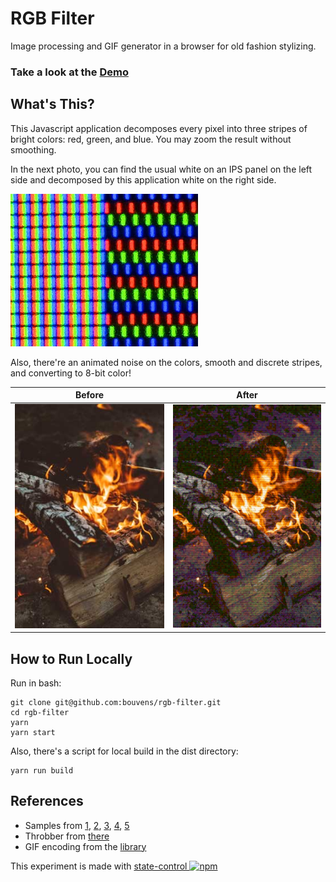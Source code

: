 # RGB Filter

Image processing and GIF generator in a browser for old fashion stylizing.

### Take a look at the [Demo](https://bouvens.github.io/rgb-filter/)

[npm-badge]: https://img.shields.io/npm/v/state-control.png?style=flat-square
[npm]: https://www.npmjs.org/package/state-control

## What's This?

This Javascript application decomposes every pixel into three stripes of bright colors: red, green, and blue. You may zoom the result without smoothing.

In the next photo, you can find the usual white on an IPS panel on the left side and decomposed by this application white on the right side.

![Zoomed IPS panel](https://raw.githubusercontent.com/bouvens/rgb-filter/master/images/ips.jpg)

Also, there're an animated noise on the colors, smooth and discrete stripes, and converting to 8-bit color!

| Before  | After |
| ------------- | ------------- |
| ![Zoomed IPS panel](https://raw.githubusercontent.com/bouvens/rgb-filter/master/images/before.jpg)  | ![Zoomed IPS panel](https://raw.githubusercontent.com/bouvens/rgb-filter/master/images/after.gif)  |

## How to Run Locally

Run in bash:
```Shell
git clone git@github.com:bouvens/rgb-filter.git
cd rgb-filter
yarn
yarn start
```

Also, there's a script for local build in the dist directory:
```Shell
yarn run build
```

## References

* Samples from [1](https://unsplash.com/photos/e_HRcYwbXZ0), [2](https://unsplash.com/photos/-YMhyDPQje4), [3](https://unsplash.com/photos/4IVTllqs5QQ), [4](https://unsplash.com/photos/jC9yDaQJolo), [5](https://unsplash.com/photos/yPfkid807HU)
* Throbber from [there](https://loading.io/spinner/triangles)
* GIF encoding from the [library](https://github.com/jnordberg/gif.js)

This experiment is made with [state-control ![npm][npm-badge]][npm]
